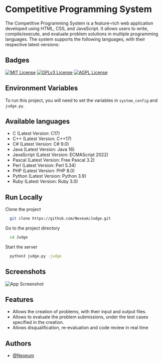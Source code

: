 # Competitive Programming System

The Competitive Programming System is a feature-rich web application developed using HTML, CSS, and JavaScript. It allows users to write, compile/execute, and evaluate problem solutions in multiple programming languages. The system supports the following languages, with their respective latest versions:

## Badges

[![MIT License](https://img.shields.io/badge/License-MIT-green.svg)](https://choosealicense.com/licenses/mit/)
[![GPLv3 License](https://img.shields.io/badge/License-GPL%20v3-yellow.svg)](https://opensource.org/licenses/)
[![AGPL License](https://img.shields.io/badge/license-AGPL-blue.svg)](http://www.gnu.org/licenses/agpl-3.0)


## Environment Variables

To run this project, you will need to set the variables in `system_config` and `judge.py`.


## Available languages

- C (Latest Version: C17)
- C++ (Latest Version: C++17)
- C# (Latest Version: C# 9.0)
- Java (Latest Version: Java 16)
- JavaScript (Latest Version: ECMAScript 2022)
- Pascal (Latest Version: Free Pascal 3.2)
- Perl (Latest Version: Perl 5.34)
- PHP (Latest Version: PHP 8.0)
- Python (Latest Version: Python 3.9)
- Ruby (Latest Version: Ruby 3.0)

## Run Locally

Clone the project

```bash
  git clone https://github.com/Nexeum/Judge.git
```

Go to the project directory

```bash
  cd Judge
```

Start the server

```bash
  python3 judge.py -judge
```


## Screenshots

![App Screenshot](https://iq.opengenus.org/content/images/2021/04/Coding-Judge-1.jpg)

## Features

- Allows the creation of problems, with their input and output files. 
- Allows to evaluate the problem submissions, under the test cases specified in the creation.
- Allows disqualification, re-evaluation and code review in real time


## Authors

- [@Nexeum](https://www.github.com/nexeum)

